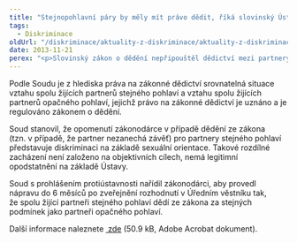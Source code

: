 ```yaml
---
title: "Stejnopohlavní páry by měly mít právo dědit, říká slovinský Ústavní soud"
tags:
  - Diskriminace
oldUrl: "/diskriminace/aktuality-z-diskriminace/aktuality-z-diskriminace-2013/stejnopohlavni-pary-by-mely-mit-pravo-dedit-rika-slovinsky-ustavni-soud/"
date: 2013-11-21
perex: "<p>Slovinský zákon o dědění nepřipouštěl dědictví mezi partnery stejného pohlaví. Ústavní soud Slovinské republiky dne 14. dubna 2013 prohlásil tento zákon protiústavním.</p>"
---
```


<!-- imported from the old website -->

<p class="align-blok">Podle Soudu je z hlediska práva na zákonné dědictví srovnatelná situace vztahu spolu žijících partnerů stejného pohlaví a vztahu spolu žijících partnerů opačného pohlaví, jejichž právo na zákonné dědictví je uznáno a je regulováno zákonem o dědění. </p><p class="align-blok">Soud stanovil, že opomenutí zákonodárce v případě dědění ze zákona (tzn. v případě, že partner nezanechá závěť) pro partnery stejného pohlaví představuje diskriminaci na základě sexuální orientace. Takové rozdílné zacházení není založeno na objektivních cílech, nemá legitimní opodstatnění na základě Ústavy. </p><p class="align-blok">Soud s prohlášením protiústavnosti nařídil zákonodárci, aby provedl nápravu do 6 měsíců po zveřejnění rozhodnutí v Úředním věstníku tak, že spolu žijící partneři stejného pohlaví dědí ze zákona za stejných podmínek jako partneři opačného pohlaví. </p><p class="align-blok">Další informace naleznete <a title="Otevření do nového okna" href="/uploads-import/DISKRIMINACE/aktuality/SI-37-Constitutional_Court_Proclaims_the_Right_to_Inheritance_of_Cohabiting_Same-Sex_Partners.pdf" target="_blank"><img alt="" src="https://www.ochrance.cz/typo3/ext/od_linkdesc/icons/pdf.gif" class="od_linkdesc_icon" /> zde</a> (50.9 kB, Adobe Acrobat dokument).</p>
